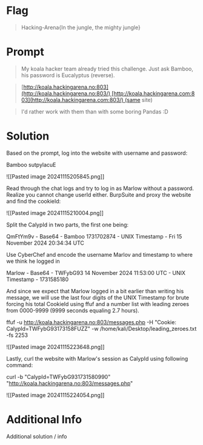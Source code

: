 # Flag

> Hacking-Arena{In the jungle, the mighty jungle}

# Prompt

> My koala hacker team already tried this challenge. Just ask Bamboo, his password is Eucalyptus (reverse).

>[http://koala.hackingarena.no:803](http://koala.hackingarena.no:803/) [http://koala.hackingarena.com:803](http://koala.hackingarena.com:803/) (same site)

>I'd rather work with them than with some boring Pandas :D

# Solution

Based on the prompt, log into the website with username and password:

Bamboo
sutpylacuE

![[Pasted image 20241115205845.png]]

Read through the chat logs and try to log in as Marlow without a password. Realize you cannot change userId either. BurpSuite and proxy the website and find the cookieId:

![[Pasted image 20241115210004.png]]

Split the CalypId in two parts, the first one being:

QmFtYm9v - Base64 - Bamboo
1731702874 - UNIX Timestamp - Fri 15 November 2024 20:34:34 UTC

Use CyberChef and encode the username Marlov and timestamp to where we think he logged in

Marlow - Base64 - TWFybG93
14 November 2024 11:53:00 UTC - UNIX Timestamp - 1731585180

And since we expect that Marlow logged in a bit earlier than writing his message, we will use the last four digits of the UNIX Timestamp for brute forcing his total CookieId using ffuf and a number list with leading zeroes from 0000-9999 (9999 seconds equaling 2.7 hours).

ffuf -u http://koala.hackingarena.no:803/messages.php -H "Cookie: CalypId=TWFybG93173158FUZZ" -w /home/kali/Desktop/leading_zeroes.txt -fs 2253

![[Pasted image 20241115223648.png]]

Lastly, curl the website with Marlow's session as CalypId using following command:

curl -b "CalypId=TWFybG931731580990" "http://koala.hackingarena.no:803/messages.php"

![[Pasted image 20241115224054.png]]
# Additional Info

Additional solution / info